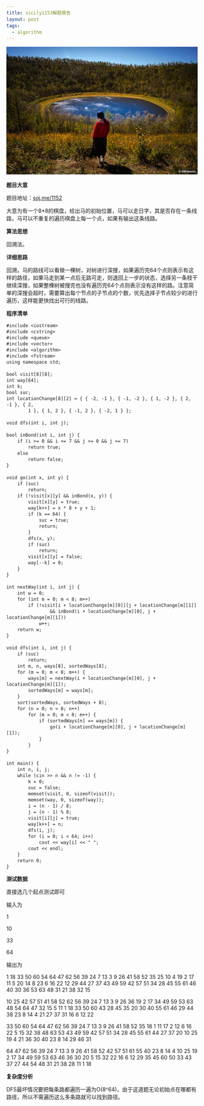 ```yaml
---
title: sicily1153解题报告
layout: post
tags:
  - algorithm
---
```


![](/media/files/2014/11/01.jpg)

**题目大意**

题目地址：[soj.me/1152](http://soj.me/1152)

大意为有一个8*8的棋盘，给出马的初始位置，马可以走日字，其是否存在一条线路，马可以不重复的遍历棋盘上每一个点，如果有输出这条线路。

**算法思想**

回溯法。

**详细思路**

回溯，马的路线可以看做一棵树，对树进行深搜，如果遍历完64个点则表示有这样的路径，如果马走到某一点后无路可走，则退回上一步的状态，选择另一条枝干继续深搜，如果整棵树被搜完也没有遍历完64个点则表示没有这样的路。注意简单的深搜会超时，需要算出每个节点的子节点的个数，优先选择子节点较少的进行遍历，这样能更快找出可行的线路。

**程序清单**

	#include <iostream>
	#include <cstring>
	#include <queue>
	#include <vector>
	#include <algorithm>
	#include <fstream>
	using namespace std;
	
	bool visit[8][8];
	int way[64];
	int k;
	bool suc;
	int locationChange[8][2] = { { -2, -1 }, { -1, -2 }, { 1, -2 }, { 2, -1 }, { 2,
			1 }, { 1, 2 }, { -1, 2 }, { -2, 1 } };
	
	void dfs(int i, int j);
	
	bool inBond(int i, int j) {
		if (i >= 0 && i <= 7 && j >= 0 && j <= 7)
			return true;
		else
			return false;
	}
	
	void go(int x, int y) {
		if (suc)
			return;
		if (!visit[x][y] && inBond(x, y)) {
			visit[x][y] = true;
			way[k++] = x * 8 + y + 1;
			if (k == 64) {
				suc = true;
				return;
			}
			dfs(x, y);
			if (suc)
				return;
			visit[x][y] = false;
			way[--k] = 0;
		}
	}
	
	int nextWay(int i, int j) {
		int w = 0;
		for (int m = 0; m < 8; m++)
			if (!visit[i + locationChange[m][0]][j + locationChange[m][1]]
					&& inBond(i + locationChange[m][0], j + locationChange[m][1]))
				w++;
		return w;
	}
	
	void dfs(int i, int j) {
		if (suc)
			return;
		int m, n, ways[8], sortedWays[8];
		for (m = 0; m < 8; m++) {
			ways[m] = nextWay(i + locationChange[m][0], j + locationChange[m][1]);
			sortedWays[m] = ways[m];
		}
		sort(sortedWays, sortedWays + 8);
		for (n = 0; n < 8; n++)
			for (m = 0; m < 8; m++) {
				if (sortedWays[n] == ways[m]) {
					go(i + locationChange[m][0], j + locationChange[m][1]);
				}
			}
	}
	
	int main() {
		int n, i, j;
		while (cin >> n && n != -1) {
			k = 0;
			suc = false;
			memset(visit, 0, sizeof(visit));
			memset(way, 0, sizeof(way));
			i = (n - 1) / 8;
			j = (n - 1) % 8;
			visit[i][j] = true;
			way[k++] = n;
			dfs(i, j);
			for (i = 0; i < 64; i++)
				cout << way[i] << " ";
			cout << endl;
		}
		return 0;
	}

**测试数据**

直接选几个起点测试即可

输入为

1

10

33

64

输出为

1 18 33 50 60 54 64 47 62 56 39 24 7 13 3 9 26 41 58 52 35 25 10 4 19 2 17 11 5 20 14 8 23 6 16 22 12 29 44 27 37 43 49 59 42 57 51 34 28 45 55 61 46 40 30 36 53 63 48 31 21 38 32 15 

10 25 42 57 51 41 58 52 62 56 39 24 7 13 3 9 26 36 19 2 17 34 49 59 53 63 48 54 64 47 32 15 5 11 1 18 33 50 60 43 28 45 35 20 30 40 55 61 46 29 44 38 23 8 14 4 21 27 37 31 16 6 12 22 

33 50 60 54 64 47 62 56 39 24 7 13 3 9 26 41 58 52 35 18 1 11 17 2 12 6 16 22 5 15 32 38 48 63 53 43 49 59 42 57 51 34 28 45 55 61 44 27 37 20 10 25 19 4 21 36 30 40 23 8 14 29 46 31 

64 47 62 56 39 24 7 13 3 9 26 41 58 52 42 57 51 61 55 40 23 8 14 4 10 25 19 2 17 34 49 59 53 63 46 36 30 20 5 15 32 22 16 6 12 29 35 45 60 50 33 43 37 27 44 54 48 31 21 38 28 11 1 18 

**复杂度分析**

DFS最坏情况要把每条路都遍历一遍为O(8^64)，由于这道题无论初始点在哪都有路径，所以不需遍历这么多条路就可以找到路径。
